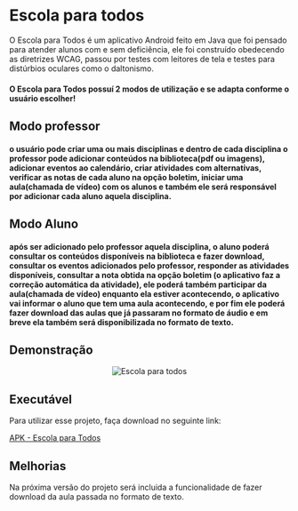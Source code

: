
# Escola para todos

O Escola para Todos é um aplicativo Android feito em Java que foi pensado para atender alunos com e sem deficiência, ele foi construído obedecendo as diretrizes WCAG, passou por testes com leitores de tela e testes para distúrbios oculares como o daltonismo.

#### O Escola para Todos possuí 2 modos de utilização e se adapta conforme o usuário escolher!




## Modo professor

#### o usuário pode criar uma ou mais disciplinas e dentro de cada disciplina o professor pode adicionar conteúdos na biblioteca(pdf ou imagens), adicionar eventos ao calendário, criar atividades com alternativas, verificar as notas de cada aluno na opção boletim, iniciar uma aula(chamada de vídeo) com os alunos e também ele será responsável por adicionar cada aluno aquela disciplina.


## Modo Aluno

#### após ser adicionado pelo professor aquela disciplina, o aluno poderá consultar os conteúdos disponíveis na biblioteca e fazer download, consultar os eventos adicionados pelo professor, responder as atividades disponíveis, consultar a nota obtida na opção boletim (o aplicativo faz a correção automática da atividade), ele poderá também participar da aula(chamada de vídeo) enquanto ela estiver acontecendo, o aplicativo vai informar o aluno que tem uma aula acontecendo, e por fim ele poderá fazer download das aulas que já passaram no formato de áudio e em breve ela também será disponibilizada no formato de texto.



## Demonstração
<p align="center">
<img src="app/src/main/assets/gif-EPT.gif" alt="Escola para todos" >
</p>


## Executável

Para utilizar esse projeto, faça download no seguinte link:

[APK - Escola para Todos](https://drive.google.com/file/d/1oy3MGol5V2M_KeJ6eTLKfJu4TmPZqzx_/view?usp=sharing)



## Melhorias

Na próxima versão do projeto será incluida a funcionalidade de fazer download da aula passada no formato de texto.

